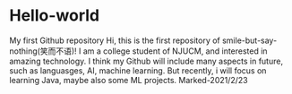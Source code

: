 # Hello-world
My first Github repository
Hi, this is the first repository of smile-but-say-nothing(笑而不语)!
I am a college student of NJUCM, and interested in amazing technology.
I think my Github will include many aspects in future, such as languasges, AI, machine learning.
But recently, i will focus on learning Java, maybe also some ML projects.
Marked-2021/2/23
